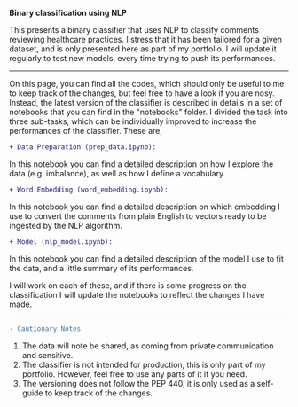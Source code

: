 **Binary classification using NLP**

This presents a binary classifier that uses NLP to classify comments reviewing healthcare practices. I stress that it has been tailored for a given dataset, and is only presented here as part of my portfolio. I will update it regularly to test new models, every time trying to push its performances.

---
On this page, you can find all the codes, which should only be useful to me to keep track of the changes, but feel free to have a look if you are nosy. Instead, the latest version of the classifier is described in details in a set of notebooks that you can find in the "notebooks" folder. I divided the task into three sub-tasks, which can be individually improved to increase the performances of the classifier. These are,

```diff
+ Data Preparation (prep_data.ipynb):
```
In this notebook you can find a detailed description on how I explore the data (e.g. imbalance), as well as how I define a vocabulary.

```diff
+ Word Embedding (word_embedding.ipynb):
```
In this notebook you can find a detailed description on which embedding I use to convert the comments from plain English to vectors ready to be ingested by the NLP algorithm.

```diff
+ Model (nlp_model.ipynb):
```
In this notebook you can find a detailed description of the model I use to fit the data, and a little summary of its performances.

I will work on each of these, and if there is some progress on the classification I will update the notebooks to reflect the changes I have made.

---

```diff
- Cautionary Notes
```
<ol>
  <li>The data will note be shared, as coming from private communication and sensitive.</li>
  <li>The classifier is not intended for production, this is only part of my portfolio. However, feel free to use any parts of it if you need.</li>
  <li>The versioning does not follow the PEP 440, it is only used as a self-guide to keep track of the changes.</li>
</ol>

